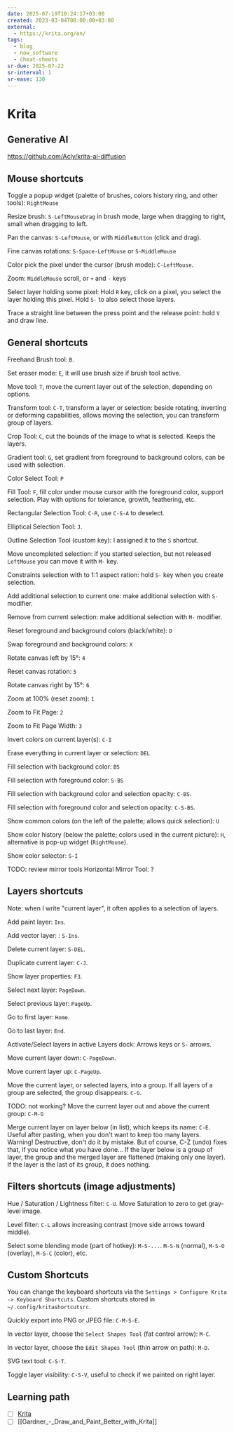 ```yaml
---
date: 2025-07-19T10:24:17+03:00
created: 2023-03-04T00:00:00+03:00
external:
  - https://krita.org/en/
tags:
  - blog
  - now_software
  - cheat-sheets
sr-due: 2025-07-22
sr-interval: 1
sr-ease: 130
---
```


# Krita

## Generative AI

https://github.com/Acly/krita-ai-diffusion

## Mouse shortcuts

Toggle a popup widget (palette of brushes, colors history ring, and other tools): <wbr class="f"> `RightMouse` <!--SR:!2025-07-26,1,130-->

Resize brush: <wbr class="f"> `S-LeftMouseDrag` in brush mode, large when dragging to right, small when dragging to left. <!--SR:!2025-08-01,1,134-->

Pan the canvas: <wbr class="f"> `S-LeftMouse`, or with `MiddleButton` (click and drag).

Fine canvas rotations: <wbr class="f"> `S-Space-LeftMouse` or `S-MiddleMouse`

Color pick the pixel under the cursor (brush mode): <wbr class="f"> `C-LeftMouse`. <!--SR:!2025-07-25,1,130-->

Zoom: <wbr class="f"> `MiddleMouse` scroll, or `+` and `-` keys <!--SR:!2025-07-25,1,130-->

Select layer holding some pixel: <wbr class="f"> Hold `R` key, click on a pixel, you select the layer holding this pixel. Hold `S-` to also select those layers. <!--SR:!2025-07-26,1,130-->

Trace a straight line between the press point and the release point: <wbr class="f"> hold `V` and draw line. <!--SR:!2025-07-25,1,130-->

## General shortcuts

Freehand Brush tool: <wbr class="f"> `B`.

Set eraser mode: <wbr class="f"> `E`, it will use brush size if brush tool active. <!--SR:!2025-07-26,2,154-->

Move tool: <wbr class="f"> `T`, move the current layer out of the selection, depending on options.

Transform tool: <wbr class="f"> `C-T`, transform a layer or selection: beside rotating, inverting or deforming capabilities, allows moving the selection, you can transform group of layers. <!--SR:!2025-07-25,1,130-->

Crop Tool: <wbr class="f"> `C`, cut the bounds of the image to what is selected. Keeps the layers. <!--SR:!2025-07-25,1,134-->

Gradient tool: <wbr class="f"> `G`, set gradient from foreground to background colors, can be used with selection.

Color Select Tool: <wbr class="f"> `P` <!--SR:!2025-07-25,1,134-->

Fill Tool: <wbr class="f"> `F`, fill color under mouse cursor with the foreground color, support selection. Play with options for tolerance, growth, feathering, etc. <!--SR:!2025-07-26,1,130-->

Rectangular Selection Tool: <wbr class="f"> `C-R`, use `C-S-A` to deselect. <!--SR:!2025-07-26,2,154-->

Elliptical Selection Tool: <wbr class="f"> `J`. <!--SR:!2025-07-26,1,130-->

Outline Selection Tool (custom key): <wbr class="f"> I assigned it to the `S` shortcut. <!--SR:!2025-07-26,1,134-->

Move uncompleted selection: <wbr class="f"> if you started selection, but not released `LeftMouse` you can move it with `M-` key.

Constraints selection with to 1:1 aspect ration: <wbr class="f"> hold `S-` key when you create selection.

Add additional selection to current one: <wbr class="f"> make additional selection with `S-` modifier. <!--SR:!2025-07-26,2,154-->

Remove from current selection: <wbr class="f"> make additional selection with `M-` modifier. <!--SR:!2025-07-25,1,138-->

Reset foreground and background colors (black/white): <wbr class="f"> `D` <!--SR:!2025-07-25,1,134-->

Swap foreground and background colors: <wbr class="f"> `X` <!--SR:!2025-07-26,2,154-->

Rotate canvas left by 15°: <wbr class="f"> `4` <!--SR:!2025-07-25,1,130-->

Reset canvas rotation: <wbr class="f"> `5` <!--SR:!2025-07-26,2,154-->

Rotate canvas right by 15°: <wbr class="f"> `6` <!--SR:!2025-07-26,2,154-->

Zoom at 100% (reset zoom): <wbr class="f"> `1` <!--SR:!2025-07-26,1,134-->

Zoom to Fit Page: <wbr class="f"> `2` <!--SR:!2025-07-26,2,154-->

Zoom to Fit Page Width: <wbr class="f"> `3` <!--SR:!2025-07-26,1,134-->

Invert colors on current layer(s): <wbr class="f"> `C-I`

Erase everything in current layer or selection: <wbr class="f"> `DEL` <!--SR:!2025-08-03,3,154-->

Fill selection with background color: <wbr class="f"> `BS` <!--SR:!2025-07-25,1,134-->

Fill selection with foreground color: <wbr class="f"> `S-BS` <!--SR:!2025-07-26,2,154-->

Fill selection with background color and selection opacity: <wbr class="f"> `C-BS`.

Fill selection with foreground color and selection opacity: <wbr class="f"> `C-S-BS`.

Show common colors (on the left of the palette; allows quick selection): <wbr class="f"> `U` <!--SR:!2025-07-25,1,134-->

Show color history (below the palette; colors used in the current picture): <wbr class="f"> `H`, alternative is pop-up widget (`RightMouse`). <!--SR:!2025-07-26,1,134-->

Show color selector: <wbr class="f"> `S-I` <!--SR:!2025-07-25,1,130-->

TODO: review mirror tools Horizontal Mirror Tool: <wbr class="f"> ?

## Layers shortcuts

Note: when I write "current layer", it often applies to a selection of layers.

Add paint layer: <wbr class="f"> `Ins`. <!--SR:!2025-07-26,2,158-->

Add vector layer: : <wbr class="f"> `S-Ins`.

Delete current layer: <wbr class="f"> `S-DEL`. <!--SR:!2025-07-26,1,130-->

Duplicate current layer: <wbr class="f"> `C-J`. <!--SR:!2025-08-01,1,130-->

Show layer properties: <wbr class="f"> `F3`. <!--SR:!2025-07-25,1,134-->

Select next layer: <wbr class="f"> `PageDown`. <!--SR:!2025-07-26,1,134-->

Select previous layer: <wbr class="f"> `PageUp`.

Go to first layer: <wbr class="f"> `Home`. <!--SR:!2025-07-26,1,138-->

Go to last layer: <wbr class="f"> `End`.

Activate/Select layers in active Layers dock: <wbr class="f"> Arrows keys or `S-` arrows. <!--SR:!2025-07-26,2,154-->

Move current layer down: <wbr class="f"> `C-PageDown`. <!--SR:!2025-07-25,1,130-->

Move current layer up: <wbr class="f"> `C-PageUp`. <!--SR:!2025-07-26,1,130-->

Move the current layer, or selected layers, into a group. If all layers of a group are selected, the group disappears: <wbr class="f"> `C-G`. <!--SR:!2025-07-25,1,134-->

TODO: not working? Move the current layer out and above the current group: <wbr class="f"> `C-M-G`

Merge current layer on layer below (in list), which keeps its name: <wbr class="f"> `C-E`. Useful after pasting, when you don't want to keep too many layers. Warning! Destructive, don't do it by mistake. But of course, C-Z (undo) fixes that, if you notice what you have done… If the layer below is a group of layer, the group and the merged layer are flattened (making only one layer). If the layer is the last of its group, it does nothing.

## Filters shortcuts (image adjustments)

Hue / Saturation / Lightness filter: <wbr class="f"> `C-U`. Move Saturation to zero to get gray-level image.

Level filter: <wbr class="f"> `C-L` allows increasing contrast (move side arrows toward middle).

Select some blending mode (part of hotkey): <wbr class="f"> `M-S-...`. `M-S-N` (normal), `M-S-O` (overlay), `M-S-C` (color), etc. <!--SR:!2025-07-26,2,154-->

## Custom Shortcuts

You can change the keyboard shortcuts via the `Settings > Configure Krita -> Keyboard Shortcuts`. Custom shortcuts stored in `~/.config/kritashortcutsrc`.

Quickly export into PNG or JPEG file: <wbr class="f"> `C-M-S-E`. <!--SR:!2025-07-25,1,134-->

In vector layer, choose the `Select Shapes Tool` (fat control arrow): <wbr class="f"> `M-C`. <!--SR:!2025-08-01,1,130-->

In vector layer, choose the `Edit Shapes Tool` (thin arrow on path): <wbr class="f"> `M-D`.

SVG text tool: <wbr class="f"> `C-S-T`. <!--SR:!2025-07-25,1,134-->

Toggle layer visibility: <wbr class="f"> `C-S-V`, useful to check if we painted on right layer.

## Learning path

- [ ] [Krita](https://www.youtube.com/playlist?list=PLhqJJNjsQ7KE3FLHIE31UgmLdcqsZfXTw)
- [ ] [[Gardner_-_Draw_and_Paint_Better_with_Krita]]
